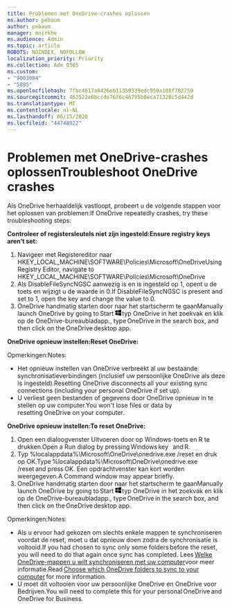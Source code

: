 ```yaml
---
title: Problemen met OneDrive-crashes oplossen
ms.author: pebaum
author: pebaum
manager: mnirkhe
ms.audience: Admin
ms.topic: article
ROBOTS: NOINDEX, NOFOLLOW
localization_priority: Priority
ms.collection: Adm_O365
ms.custom:
- "9003084"
- "5885"
ms.openlocfilehash: 7fbc4617a0426eb11359339edc950a108f782750
ms.sourcegitcommit: 462522e6bccde76f6c46795b0eca71320c5d442d
ms.translationtype: MT
ms.contentlocale: nl-NL
ms.lasthandoff: 06/15/2020
ms.locfileid: "44748922"
---
```

# <a name="troubleshoot-onedrive-crashes"></a><span data-ttu-id="5b4ea-102">Problemen met OneDrive-crashes oplossen</span><span class="sxs-lookup"><span data-stu-id="5b4ea-102">Troubleshoot OneDrive crashes</span></span>

<span data-ttu-id="5b4ea-103">Als OneDrive herhaaldelijk vastloopt, probeert u de volgende stappen voor het oplossen van problemen:</span><span class="sxs-lookup"><span data-stu-id="5b4ea-103">If OneDrive repeatedly crashes, try these troubleshooting steps:</span></span>

<span data-ttu-id="5b4ea-104">**Controleer of registersleutels niet zijn ingesteld:**</span><span class="sxs-lookup"><span data-stu-id="5b4ea-104">**Ensure registry keys aren’t set:**</span></span>

1. <span data-ttu-id="5b4ea-105">Navigeer met Registereditor naar HKEY_LOCAL_MACHINE\SOFTWARE\Policies\Microsoft\OneDrive</span><span class="sxs-lookup"><span data-stu-id="5b4ea-105">Using Registry Editor, navigate to HKEY_LOCAL_MACHINE\SOFTWARE\Policies\Microsoft\OneDrive</span></span>
2. <span data-ttu-id="5b4ea-106">Als DisableFileSyncNGSC aanwezig is en is ingesteld op 1, opent u de toets en wijzigt u de waarde in 0.</span><span class="sxs-lookup"><span data-stu-id="5b4ea-106">If DisableFileSyncNGSC is present and set to 1, open the key and change the value to 0.</span></span>
3. <span data-ttu-id="5b4ea-107">OneDrive handmatig starten door naar het startscherm te gaan</span><span class="sxs-lookup"><span data-stu-id="5b4ea-107">Manually launch OneDrive by going to Start</span></span> ![Op de Windows-toets drukken](data:image/png;base64,iVBORw0KGgoAAAANSUhEUgAAABEAAAAOCAYAAADJ7fe0AAAAAXNSR0IArs4c6QAAAARnQU1BAACxjwv8YQUAAAAJcEhZcwAADsQAAA7EAZUrDhsAAADxSURBVDhPY/wPBAx4wR+Gd6/fM7x9/ZTh9ZuXDGdPnWE4tH0rw/UHDxlaVp9kCDCSYWABKfv35wfD+/cfGV4+fcLw5uVjhlOXzzFsX/qWYebmZAZPWWOGO2DD8ACQS9Y3e4Bcg4Y9/t94fPa/CoY4Aq8/+xik/T8TkEMxGDyGgANWwSqeobvbGSyAADIM3BwCDKXd3QyfoCLoQEGAA0xTxSWjsYMJwLHjkruU4UXSJ4YnT54x3Dh/luHmjfMMmw9wMjCDlRAGBDPgjy8fGT5//8rw9P4Thge3zzNcvXmDYevmfQzXb1xlmH/0ATADyjAAAKdWkD3ZSwNeAAAAAElFTkSuQmCC)<span data-ttu-id="5b4ea-109">typ OneDrive in het zoekvak en klik op de OneDrive-bureaubladapp.</span><span class="sxs-lookup"><span data-stu-id="5b4ea-109">, type OneDrive in the search box, and then click on the OneDrive desktop app.</span></span>

<span data-ttu-id="5b4ea-110">**OneDrive opnieuw instellen:**</span><span class="sxs-lookup"><span data-stu-id="5b4ea-110">**Reset OneDrive:**</span></span>

<span data-ttu-id="5b4ea-111">Opmerkingen:</span><span class="sxs-lookup"><span data-stu-id="5b4ea-111">Notes:</span></span>

- <span data-ttu-id="5b4ea-112">Het opnieuw instellen van OneDrive verbreekt al uw bestaande synchronisatieverbindingen (inclusief uw persoonlijke OneDrive als deze is ingesteld).</span><span class="sxs-lookup"><span data-stu-id="5b4ea-112">Resetting OneDrive disconnects all your existing sync connections (including your personal OneDrive if set up).</span></span>
- <span data-ttu-id="5b4ea-113">U verliest geen bestanden of gegevens door OneDrive opnieuw in te stellen op uw computer.</span><span class="sxs-lookup"><span data-stu-id="5b4ea-113">You won't lose files or data by resetting OneDrive on your computer.</span></span>

<span data-ttu-id="5b4ea-114">**OneDrive opnieuw instellen:**</span><span class="sxs-lookup"><span data-stu-id="5b4ea-114">**To reset OneDrive:**</span></span>

1. <span data-ttu-id="5b4ea-115">Open een dialoogvenster Uitvoeren door op Windows-toets en R te drukken.</span><span class="sxs-lookup"><span data-stu-id="5b4ea-115">Open a Run dialog by pressing Windows key    and R.</span></span>
2. <span data-ttu-id="5b4ea-116">Typ %localappdata%\Microsoft\OneDrive\onedrive.exe /reset en druk op OK.</span><span class="sxs-lookup"><span data-stu-id="5b4ea-116">Type %localappdata%\Microsoft\OneDrive\onedrive.exe /reset and press OK.</span></span> <span data-ttu-id="5b4ea-117">Een opdrachtvenster kan kort worden weergegeven.</span><span class="sxs-lookup"><span data-stu-id="5b4ea-117">A Command window may appear briefly.</span></span>
3. <span data-ttu-id="5b4ea-118">OneDrive handmatig starten door naar het startscherm te gaan</span><span class="sxs-lookup"><span data-stu-id="5b4ea-118">Manually launch OneDrive by going to Start</span></span> ![Op de Windows-toets drukken](data:image/png;base64,iVBORw0KGgoAAAANSUhEUgAAABEAAAAOCAYAAADJ7fe0AAAAAXNSR0IArs4c6QAAAARnQU1BAACxjwv8YQUAAAAJcEhZcwAADsQAAA7EAZUrDhsAAADxSURBVDhPY/wPBAx4wR+Gd6/fM7x9/ZTh9ZuXDGdPnWE4tH0rw/UHDxlaVp9kCDCSYWABKfv35wfD+/cfGV4+fcLw5uVjhlOXzzFsX/qWYebmZAZPWWOGO2DD8ACQS9Y3e4Bcg4Y9/t94fPa/CoY4Aq8/+xik/T8TkEMxGDyGgANWwSqeobvbGSyAADIM3BwCDKXd3QyfoCLoQEGAA0xTxSWjsYMJwLHjkruU4UXSJ4YnT54x3Dh/luHmjfMMmw9wMjCDlRAGBDPgjy8fGT5//8rw9P4Thge3zzNcvXmDYevmfQzXb1xlmH/0ATADyjAAAKdWkD3ZSwNeAAAAAElFTkSuQmCC)<span data-ttu-id="5b4ea-120">typ OneDrive in het zoekvak en klik op de OneDrive-bureaubladapp.</span><span class="sxs-lookup"><span data-stu-id="5b4ea-120">, type OneDrive in the search box, and then click on the OneDrive desktop app.</span></span>

<span data-ttu-id="5b4ea-121">Opmerkingen:</span><span class="sxs-lookup"><span data-stu-id="5b4ea-121">Notes:</span></span>

- <span data-ttu-id="5b4ea-122">Als u ervoor had gekozen om slechts enkele mappen te synchroniseren voordat de reset, moet u dat opnieuw doen zodra de synchronisatie is voltooid.</span><span class="sxs-lookup"><span data-stu-id="5b4ea-122">If you had chosen to sync only some folders before the reset, you will need to do that again once sync has completed.</span></span> <span data-ttu-id="5b4ea-123">Lees [Welke OneDrive-mappen u wilt synchroniseren met uw computer](https://support.office.com/article/98b8b011-8b94-419b-aa95-a14ff2415e85)voor meer   informatie.</span><span class="sxs-lookup"><span data-stu-id="5b4ea-123">Read [Choose which OneDrive folders to sync to your computer](https://support.office.com/article/98b8b011-8b94-419b-aa95-a14ff2415e85) for more information.</span></span>
- <span data-ttu-id="5b4ea-124">U moet dit voltooien voor uw persoonlijke OneDrive en OneDrive voor Bedrijven.</span><span class="sxs-lookup"><span data-stu-id="5b4ea-124">You will need to complete this for your personal OneDrive and OneDrive for Business.</span></span>
